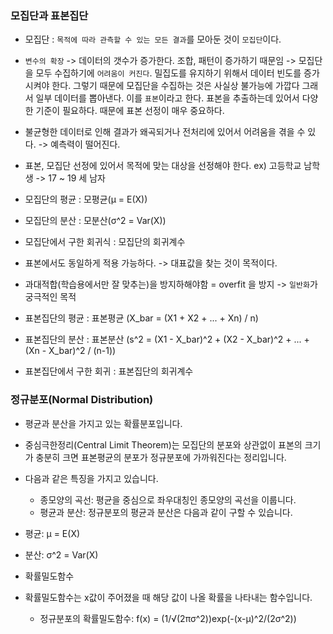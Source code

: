 ### 모집단과 표본집단

- 모집단 : `목적에 따라 관측할 수 있는 모든 결과`를 모아둔 것이 `모집단`이다.

- `변수의 확장` -> 데이터의 갯수가 증가한다. 조합, 패턴이 증가하기 때문임 -> 모집단을 모두 수집하기에 `어려움이 커진다`. 밀집도를 유지하기 위해서 데이터 빈도를 증가시켜야 한다. 그렇기 때문에 모집단을 수집하는 것은 사실상 불가능에 가깝다 그래서 일부 데이터를 뽑아낸다. 이를 `표본`이라고 한다. 표본을 추출하는데 있어서 다양한 기준이 필요하다. 때문에 표본 선정이 매우 중요하다.

- 불균형한 데이터로 인해 결과가 왜곡되거나 전처리에 있어서 어려움을 겪을 수 있다. -> 예측력이 떨어진다.

- 표본, 모집단 선정에 있어서 목적에 맞는 대상을 선정해야 한다. ex) 고등학교 남학생 -> 17 ~ 19 세 남자

- 모집단의 평균 : 모평균(μ = E(X))

- 모집단의 분산 : 모분산(σ^2 = Var(X))

- 모집단에서 구한 회귀식 : 모집단의 회귀계수

- 표본에서도 동일하게 적용 가능하다. -> 대표값을 찾는 것이 목적이다.

- 과대적합(학습용에서만 잘 맞추는)을 방지하해야함 = overfit 을 방지 -> `일반화`가 궁극적인 목적

- 표본집단의 평균 : 표본평균 (X_bar = (X1 + X2 + ... + Xn) / n)

- 표본집단의 분산 : 표본분산 (s^2 = (X1 - X_bar)^2 + (X2 - X_bar)^2 + ... + (Xn - X_bar)^2 / (n-1))

- 표본집단에서 구한 회귀 : 표본집단의 회귀계수

### 정규분포(Normal Distribution)

- 평균과 분산을 가지고 있는 확률분포입니다.

- 중심극한정리(Central Limit Theorem)는 모집단의 분포와 상관없이 표본의 크기가 충분히 크면 표본평균의 분포가 정규분포에 가까워진다는 정리입니다.

- 다음과 같은 특징을 가지고 있습니다.
  - 종모양의 곡선: 평균을 중심으로 좌우대칭인 종모양의 곡선을 이룹니다.
  - 평균과 분산: 정규분포의 평균과 분산은 다음과 같이 구할 수 있습니다.

- 평균: μ = E(X)

- 분산: σ^2 = Var(X)

- 확률밀도함수

- 확률밀도함수는 x값이 주어졌을 때 해당 값이 나올 확률을 나타내는 함수입니다.

  - 정규분포의 확률밀도함수: f(x) = (1/√(2πσ^2))exp(-(x-μ)^2/(2σ^2))
